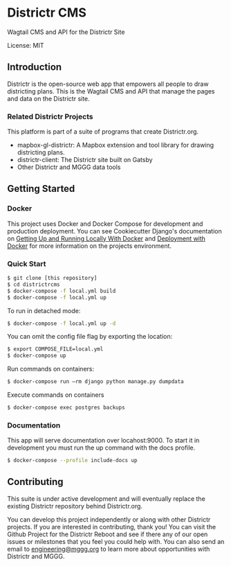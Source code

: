 # Districtr CMS

Wagtail CMS and API for the Districtr Site

License: MIT

## Introduction

Districtr is the open-source web app that empowers all people to draw districting plans. This is the Wagtail CMS and API that manage the pages and data on the Districtr site.

### Related Districtr Projects

This platform is part of a suite of programs that create Districtr.org.

- mapbox-gl-districtr: A Mapbox extension and tool library for drawing districting plans.
- districtr-client: The Districtr site built on Gatsby
- Other Districtr and MGGG data tools

## Getting Started

### Docker

This project uses Docker and Docker Compose for development and production deployment. You can see Cookiecutter Django's documentation on [Getting Up and Running Locally With Docker](https://cookiecutter-django.readthedocs.io/en/latest/developing-locally-docker.html) and [Deployment with Docker](https://cookiecutter-django.readthedocs.io/en/latest/developing-locally-docker.html) for more information on the projects environment.

### Quick Start

```bash
$ git clone [this repository]
$ cd districtrcms
$ docker-compose -f local.yml build
$ docker-compose -f local.yml up
```

To run in detached mode:

```bash
$ docker-compose -f local.yml up -d
```

You can omit the config file flag by exporting the location:

```bash
$ export COMPOSE_FILE=local.yml
$ docker-compose up
```

Run commands on containers:

```bash
$ docker-compose run —rm django python manage.py dumpdata
```

Execute commands on containers

```bash
$ docker-compose exec postgres backups
```

### Documentation

This app will serve documentation over locahost:9000. To start it in development you must run the up command with the docs profile.

```bash
$ docker-compose --profile include-docs up
```

## Contributing

This suite is under active development and will eventually replace the existing Districtr repository behind Districtr.org.

You can develop this project independently or along with other Districtr projects. If you are interested in contributing, thank you! You can visit the Github Project for the Districtr Reboot and see if there any of our open issues or milestones that you feel you could help with. You can also send an email to engineering@mggg.org to learn more about opportunities with Districtr and MGGG.
